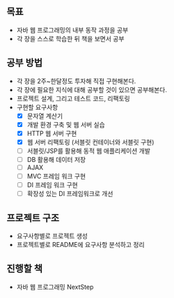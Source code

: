 ## 목표

- 자바 웹 프로그래밍의 내부 동작 과정을 공부
- 각 장을 스스로 학습한 뒤 책을 보면서 공부

## 공부 방법

- 각 장을 2주~한달정도 투자해 직접 구현해본다.
- 각 장에 필요한 지식에 대해 공부할 것이 있으면 공부해본다.
- 프로젝트 설계, 그리고 테스트 코드, 리팩토링
- 구현할 요구사항
    - [x]  문자열 계산기
    - [x]  개발 환경 구축 및 웹 서버 실습
    - [x]  HTTP 웹 서버 구현
    - [x]  웹 서버 리팩토링 (서블릿 컨테이너와 서블릿 구현)
    - [ ]  서블릿/JSP를 활용해 동적 웹 애플리케이션 개발
    - [ ]  DB 활용해 데이터 저장
    - [ ]  AJAX
    - [ ]  MVC 프레임 워크 구현
    - [ ]  DI 프레임 워크 구현
    - [ ]  확장성 있는 DI 프레임워크로 개선

## 프로젝트 구조

- 요구사항별로 프로젝트 생성
- 프로젝트별로 README에 요구사항 분석하고 정리

## 진행할 책

- 자바 웹 프로그래밍 NextStep
